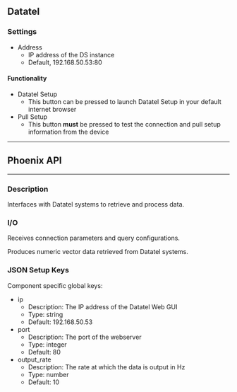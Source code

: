 ## Datatel
### Settings
- Address
  - IP address of the DS instance
  - Default, 192.168.50.53:80

#### Functionality
- Datatel Setup
  - This button can be pressed to launch Datatel Setup in your default internet browser
- Pull Setup
  - This button **must** be pressed to test the connection and pull setup information from the device
___
## Phoenix API
___
### Description

Interfaces with Datatel systems to retrieve and process data.

### I/O

Receives connection parameters and query configurations.

Produces numeric vector data retrieved from Datatel systems.


### JSON Setup Keys

Component specific global keys:
- ip
  - Description: The IP address of the Datatel Web GUI
  - Type: string
  - Default: 192.168.50.53
- port
  - Description: The port of the webserver
  - Type: integer
  - Default: 80
- output_rate
  - Description: The rate at which the data is output in Hz
  - Type: number
  - Default: 10
